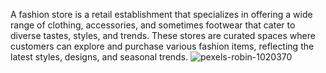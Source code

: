 A fashion store is a retail establishment that specializes in offering a wide range of clothing, accessories, and sometimes footwear that cater to diverse tastes, styles, and trends. These stores are curated spaces where customers can explore and purchase various fashion items, reflecting the latest styles, designs, and seasonal trends.
![pexels-robin-1020370](https://github.com/Venkatesh7075/Fashion-Store/assets/152838294/adcac820-e311-4994-b0d3-a5e5f4f5727e)

